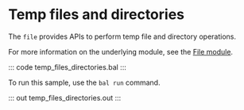 # Temp files and directories

The `file` provides APIs to perform temp file and directory operations.

For more information on the underlying module, see the [File module](https://lib.ballerina.io/ballerina/file/latest/).

::: code temp_files_directories.bal :::

To run this sample, use the `bal run` command.

::: out temp_files_directories.out :::